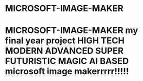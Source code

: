 # MICROSOFT-IMAGE-MAKER
 # MICROSOFT-IMAGE-MAKER my final year project HIGH TECH MODERN ADVANCED SUPER FUTURISTIC MAGIC AI BASED microsoft image makerrrrr!!!!!
